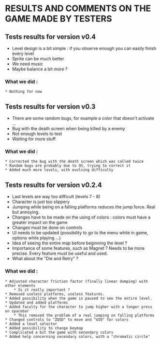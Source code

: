 # RESULTS AND COMMENTS ON THE GAME MADE BY TESTERS

## Tests results for version v0.4

* Level design is a bit simple : if you observe enough you can easily finish every level
* Sprite can be much better
* We need music
* Maybe balance a bit more ?

### What we did :

    * Nothing for now

## Tests results for version v0.3

* There are some random bugs, for example a color that doesn't activate ...
* Bug with the death screen when being killed by a enemy
* Not enough levels to test
* Waiting for more stuff

### What we did :

    * Corrected the bug with the death screen which was called twice
    * Random bugs are probably due to OS, trying to correct it
    * Added much more levels, with evolving difficulty


## Tests results for version v0.2.4

* Last levels are way too difficult (levels 7 - 8)
* Character is just too slippery
* Jumping while being on a falling platforms reduces the jump force. Real but annoying.
* Changes have to be made on the using of colors : colors must have a greater impact on the game
* Changes must be done on controls
* UI needs to be updated (possibility to go to the menu while in game, options while playing ...)
* Idea of seeing the entire map before beginning the level ?
* Importance of some features, such as Magnet ? Needs to be more precise. Every feature must be useful and used.
* What about the "Die and Retry" ?

### What we did :

    * Adjusted character friction factor (finally linear dumping) with other elements
        * Is it really important ?
    * Removed useless platforms, useless features.
    * Added possibility when the game is paused to see the entire level.
    * Updated and added platforms
    * Added faculty for the character to jump higher with a longer press on spacebar
        * This removed the problem of a real jumping on falling platforms
    * Changed controls to "ZQSD" to move and "UIO" for colors
    * Added a level selector
    * Added possibility to change keymap
    * Complicated a bit the game with secondary colors
    * Added help concerning secondary colors, with a "chromatic circle"